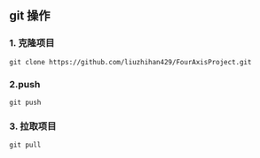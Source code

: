 ## git 操作
### 1. 克隆项目
```
git clone https://github.com/liuzhihan429/FourAxisProject.git
```
### 2.push
```
git push
```
### 3. 拉取项目
```
git pull
```
